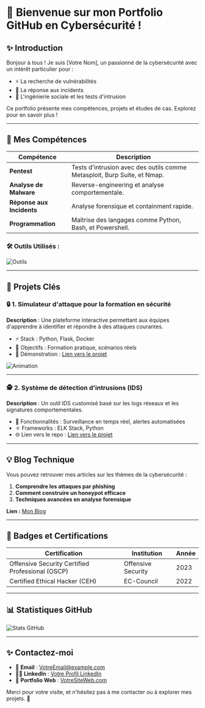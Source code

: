 # 🔐 Bienvenue sur mon Portfolio GitHub en Cybersécurité !

## ✨ Introduction
Bonjour à tous ! Je suis [Votre Nom], un passionné de la cybersécurité avec un intérêt particulier pour :
- ⚡ La recherche de vulnérabilités
- 🔨 La réponse aux incidents
- 🧠 L'ingénierie sociale et les tests d'intrusion

Ce portfolio présente mes compétences, projets et études de cas. Explorez pour en savoir plus !

---

## 🔧 Mes Compétences

| Compétence                | Description                                                                 |
|----------------------------|-----------------------------------------------------------------------------|
| **Pentest**               | Tests d'intrusion avec des outils comme Metasploit, Burp Suite, et Nmap.    |
| **Analyse de Malware**    | Reverse-engineering et analyse comportementale.                            |
| **Réponse aux Incidents** | Analyse forensique et containment rapide.                                  |
| **Programmation**         | Maîtrise des langages comme Python, Bash, et Powershell.                   |

### 🛠️ Outils Utilisés :

![Outils](https://skillicons.dev/icons?i=python,bash,powershell,linux,aws,docker)

---

## 🌟 Projets Clés

### 🔒 **1. Simulateur d'attaque pour la formation en sécurité**
**Description** : Une plateforme interactive permettant aux équipes d'apprendre à identifier et répondre à des attaques courantes.

- ⚡ Stack : Python, Flask, Docker
- 🎯 Objectifs : Formation pratique, scénarios réels
- 🎥 Démonstration : [Lien vers le projet](#)

![Animation](https://media.giphy.com/media/xT5LMMrsUAv4AOAPfG/giphy.gif)

---

### 🕵️ **2. Système de détection d'intrusions (IDS)**
**Description** : Un outil IDS customisé basé sur les logs réseaux et les signatures comportementales.

- 🔸 Fonctionnalités : Surveillance en temps réel, alertes automatisées
- ⚛ Frameworks : ELK Stack, Python
- 🌐 Lien vers le repo : [Lien vers le projet](#)

---

## 💡 Blog Technique
Vous pouvez retrouver mes articles sur les thèmes de la cybersécurité :

1. **Comprendre les attaques par phishing**
2. **Comment construire un honeypot efficace**
3. **Techniques avancées en analyse forensique**

**Lien :** [Mon Blog](#)

---

## 🌟 Badges et Certifications

| Certification                | Institution     | Année |
|------------------------------|-----------------|--------|
| Offensive Security Certified Professional (OSCP) | Offensive Security | 2023   |
| Certified Ethical Hacker (CEH)                  | EC-Council          | 2022   |

---

## 📊 Statistiques GitHub

![Stats GitHub](https://github-readme-stats.vercel.app/api?username=VotreNomUtilisateur&show_icons=true&theme=radical)

---

## ✨ Contactez-moi
- 📧 **Email** : [VotreEmail@example.com](mailto:VotreEmail@example.com)
- 👨‍💻 **LinkedIn** : [Votre Profil LinkedIn](#)
- 🔧 **Portfolio Web** : [VotreSiteWeb.com](#)

Merci pour votre visite, et n'hésitez pas à me contacter ou à explorer mes projets. 💪
